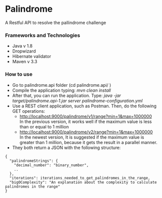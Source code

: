 # Palindrome
A Restful API to resolve the pallindrome challenge

### Frameworks and Technologies ###
* Java v 1.8
* Dropwizard
* Hibernate validator
* Maven v 3.3

### How to use ###

* Go to palindrome.api folder (cd palindrome.api/ )
* Compile the application typing: _mvn clean install_
* After that, you can run the application. Type: _java -jar target/palindrome.api-1.jar server palindrome-configuration.yml_
* Use a REST client application, such as Postman. Then, do the following GET operations:
  * [http://localhost:9000/palindrome/v1/range?min=1&max=1000000](http://localhost:9000/palindrome/v1/range?min=1&max=1000000)  
  In the previous version, it works well if the maximum value is less than or equal to 1 million
  * [http://localhost:9000/palindrome/v2/range?min=1&max=1000000](http://localhost:9000/palindrome/v2/range?min=1&max=1000000)  
  In the newest version, It is suggested if the maximum value is greater than 1 million, because it gets the result in a parallel manner.
* They both return a JSON with the following structure:
~~~~
{
  "palindromeStrings": {
    "decimal_number": "binary_number",
    ..
  },
  "iterations": iterations_needed_to_get_palindromes_in_the_range,
  "bigOComplexity": "An explanation about the complexity to calculate palindromes in the range"
}
~~~~

